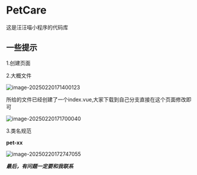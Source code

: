 # PetCare
这是汪汪喵小程序的代码库



## 一些提示

1.<a url="https://uniapp.dcloud.net.cn/tutorial/page.html">创建页面</a>

2.大概文件

![image-20250220171400123](C:\Users\20706\AppData\Roaming\Typora\typora-user-images\image-20250220171400123.png)

所给的文件已经创建了一个index.vue,大家下载到自己分支直接在这个页面修改即可

![image-20250220171700040](C:\Users\20706\AppData\Roaming\Typora\typora-user-images\image-20250220171700040.png)

3.类名规范

**pet-xx**

![image-20250220172747055](C:\Users\20706\AppData\Roaming\Typora\typora-user-images\image-20250220172747055.png)



***最后，有问题一定要和我联系***

